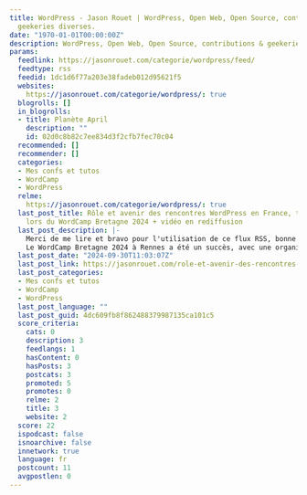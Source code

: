 ```yaml
---
title: WordPress - Jason Rouet | WordPress, Open Web, Open Source, contributions &
  geekeries diverses.
date: "1970-01-01T00:00:00Z"
description: WordPress, Open Web, Open Source, contributions & geekeries diverses.
params:
  feedlink: https://jasonrouet.com/categorie/wordpress/feed/
  feedtype: rss
  feedid: 1dc1d6f77a203e38fadeb012d95621f5
  websites:
    https://jasonrouet.com/categorie/wordpress/: true
  blogrolls: []
  in_blogrolls:
  - title: Planète April
    description: ""
    id: 02d0c8b82c7ee834d3f2cfb7fec70c04
  recommended: []
  recommender: []
  categories:
  - Mes confs et tutos
  - WordCamp
  - WordPress
  relme:
    https://jasonrouet.com/categorie/wordpress/: true
  last_post_title: Rôle et avenir des rencontres WordPress en France, table ronde
    lors du WordCamp Bretagne 2024 + vidéo en rediffusion
  last_post_description: |-
    Merci de me lire et bravo pour l'utilisation de ce flux RSS, bonne lecture sur votre lecteur de flux préféré ! <3
    Le WordCamp Bretagne 2024 à Rennes a été un succès, avec une organisation
  last_post_date: "2024-09-30T11:03:07Z"
  last_post_link: https://jasonrouet.com/role-et-avenir-des-rencontres-wordpress-en-france-table-ronde-lors-du-wordcamp-bretagne-2024/
  last_post_categories:
  - Mes confs et tutos
  - WordCamp
  - WordPress
  last_post_language: ""
  last_post_guid: 4dc609fb8f862488379987135ca101c5
  score_criteria:
    cats: 0
    description: 3
    feedlangs: 1
    hasContent: 0
    hasPosts: 3
    postcats: 3
    promoted: 5
    promotes: 0
    relme: 2
    title: 3
    website: 2
  score: 22
  ispodcast: false
  isnoarchive: false
  innetwork: true
  language: fr
  postcount: 11
  avgpostlen: 0
---
```

